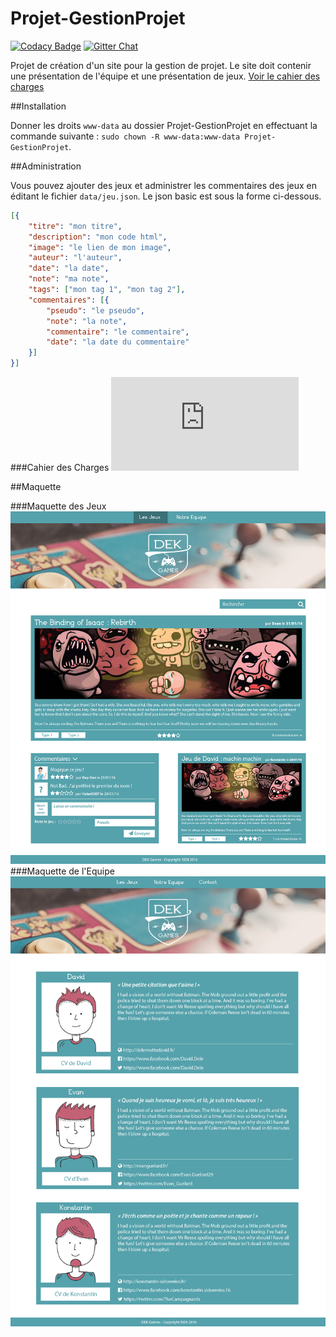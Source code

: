 # Projet-GestionProjet

[![Codacy Badge](https://api.codacy.com/project/badge/grade/2721da5093ed4faa94c2d0ecec64cfb4)](https://www.codacy.com/app/konstantin-sidorenko/Projet-GestionProjet)
[![Gitter Chat](http://img.shields.io/badge/chat-online-brightgreen.svg)](https://gitter.im/thecampagnards/Projet-GestionProjet)

Projet de création d'un site pour la gestion de projet. Le site doit contenir une présentation de l'équipe et une présentation de jeux.
[Voir le cahier des charges](#cdc)

##Installation

Donner les droits ``` www-data ``` au dossier Projet-GestionProjet en effectuant la commande suivante : ``` sudo chown -R www-data:www-data Projet-GestionProjet ```.

##Administration

Vous pouvez ajouter des jeux et administrer les commentaires des jeux en éditant le fichier ``` data/jeu.json ```. Le json basic est sous la forme ci-dessous. 
```json
[{
	"titre": "mon titre",
	"description": "mon code html",
	"image": "le lien de mon image",
	"auteur": "l'auteur",
	"date": "la date",
	"note": "ma note",
	"tags": ["mon tag 1", "mon tag 2"],
	"commentaires": [{
		"pseudo": "le pseudo",
		"note": "la note",
		"commentaire": "le commentaire",
		"date": "la date du commentaire"
	}]
}] 
```
###Cahier des Charges<a name="cdc"></a>
![CdC](https://github.com/thecampagnards/Projet-GestionProjet/blob/master/docs/mini-projet-CIR3-2016.pdf)

##Maquette

###Maquette des Jeux
![Maquette](https://github.com/thecampagnards/Projet-GestionProjet/blob/master/docs/maquettes/maquette_jeux.png)
###Maquette de l'Equipe
![Maquette](https://github.com/thecampagnards/Projet-GestionProjet/blob/master/docs/maquettes/maquette_team.png)
